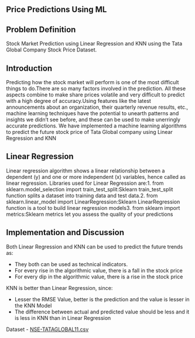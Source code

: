## Price Predictions Using ML 

<h2>Problem Definition</h2>
<p>Stock Market Prediction using Linear Regression and KNN using the Tata Global Company Stock Price Dataset. </p>

<h2>Introduction</h2>
<p>Predicting how the stock market will perform is one of the most difficult things to do.There are so many factors involved in the prediction. All these aspects combine to make share prices volatile and very difficult to predict with a high degree of accuracy.Using features like the latest announcements about an organization, their quarterly revenue results, etc., machine learning techniques have the potential to unearth patterns and insights we didn’t see before, and these can be used to make unerringly accurate predictions. We have implemented a machine learning algorithms to predict the future stock price of Tata Global company using Linear Regression and KNN</p>

<h2>Linear Regression</h2>
 Linear regression algorithm shows a linear relationship between a dependent (y) and one or more independent (x) variables, hence called as linear regression.  Libraries used for Linear Regression are:1. from sklearn.model_selection import train_test_split:Sklearn train_test_split function splits a dataset into training data and test data.2. from sklearn.linear_model import LinearRegression:Sklearn LinearRegression function is a tool to build linear regression models3. from sklearn import metrics:Sklearn metrics let you assess the quality of your predictions


<h2>Implementation and Discussion</h2>
Both Linear Regression and KNN can be used to predict the future trends as:
<ul>
<li>They both can be used as technical indicators. </li>
<li>For every rise in the algorithmic value, there is a fall in the stock price</li>
<li>For every dip in the algorithmic value, there is a rise in the stock price</li>
</ul>

KNN is better than Linear Regression, since:
<ul>
<li>Lesser the RMSE Value, better is the prediction and the value is lesser in the KNN Model</li>
<li>The difference between actual and predicted value should be less and it is less in KNN than in Linear Regression</li>
</ul>


Dataset - [NSE-TATAGLOBAL11.csv](https://github.com/ChintzRuparel/Price-Prediction-Using-ML/files/9728063/NSE-TATAGLOBAL11.csv)
    
